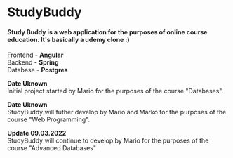 # StudyBuddy

<h4>Study Buddy is a web application for the purposes of online course education. It's basically a udemy clone :)</h4>

Frontend  - **Angular**<br>
Backend   - **Spring**<br>
Database  - **Postgres**<br>

**Date Uknown**<br>
Initial project started by Mario for the purposes of the course "Databases".

**Date Uknown**<br>
StudyBuddy will futher develop by Mario and Marko for the purposes of the course "Web Programming".

**Update 09.03.2022**<br>
StudyBuddy will continue to develop by Mario for the purposes of the course "Advanced Databases"

